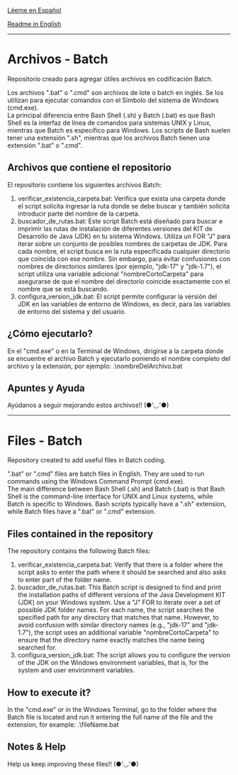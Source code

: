 [Léeme en Español](#archivos---batch)

[Readme in English](#files---batch)

---
# Archivos - Batch
Repositorio creado para agregar útiles archivos en codificación Batch.

Los archivos ".bat" o ".cmd" son archivos de lote o batch en inglés. Se los utilizan para ejecutar comandos con el Símbolo del sistema de Windows (cmd.exe).  
La principal diferencia entre Bash Shell (.sh) y Batch (.bat) es que Bash Shell es la interfaz de línea de comandos para sistemas UNIX y Linux, mientras que Batch es específico para Windows. Los scripts de Bash suelen tener una extensión ".sh", mientras que los archivos Batch tienen una extensión ".bat" o ".cmd".

## Archivos que contiene el repositorio
El repositorio contiene los siguientes archivos Batch:
1) verificar_existencia_carpeta.bat: Verifica que exista una carpeta donde el script solicita ingresar la ruta donde se debe buscar y también solicita introducir parte del nombre de la carpeta.
2) buscador_de_rutas.bat: Este script Batch está diseñado para buscar e imprimir las rutas de instalación de diferentes versiones del KIT de Desarrollo de Java (JDK) en tu sistema Windows. Utiliza un FOR "J" para iterar sobre un conjunto de posibles nombres de carpetas de JDK. Para cada nombre, el script busca en la ruta especificada cualquier directorio que coincida con ese nombre. Sin embargo, para evitar confusiones con nombres de directorios similares (por ejemplo, "jdk-17" y "jdk-1.7"), el script utiliza una variable adicional "nombreCortoCarpeta" para asegurarse de que el nombre del directorio coincide exactamente con el nombre que se está buscando.
3) configura_version_jdk.bat: El script permite configurar la versión del JDK en las variables de entorno de Windows, es decir, para las variables de entorno del sistema y del usuario.

## ¿Cómo ejecutarlo?
En el "cmd.exe" o en la Terminal de Windows, dirigirse a la carpeta donde se encuentre el archivo Batch y ejecutarlo poniendo el nombre completo del archivo y la extensión, por ejemplo: .\nombreDelArchivo.bat

## Apuntes y Ayuda
Ayúdanos a seguir mejorando estos archivos!! (●'◡'●)

---

# Files - Batch
Repository created to add useful files in Batch coding.

".bat" or ".cmd" files are batch files in English. They are used to run commands using the Windows Command Prompt (cmd.exe).    
The main difference between Bash Shell (.sh) and Batch (.bat) is that Bash Shell is the command-line interface for UNIX and Linux systems, while Batch is specific to Windows. Bash scripts typically have a ".sh" extension, while Batch files have a ".bat" or ".cmd" extension.

## Files contained in the repository
The repository contains the following Batch files:
1) verificar_existencia_carpeta.bat: Verify that there is a folder where the script asks to enter the path where it should be searched and also asks to enter part of the folder name.
2) buscador_de_rutas.bat: This Batch script is designed to find and print the installation paths of different versions of the Java Development KIT (JDK) on your Windows system. Use a "J" FOR to iterate over a set of possible JDK folder names. For each name, the script searches the specified path for any directory that matches that name. However, to avoid confusion with similar directory names (e.g., "jdk-17" and "jdk-1.7"), the script uses an additional variable "nombreCortoCarpeta" to ensure that the directory name exactly matches the name being searched for.
3) configura_version_jdk.bat: The script allows you to configure the version of the JDK on the Windows environment variables, that is, for the system and user environment variables.

## How to execute it?
In the "cmd.exe" or in the Windows Terminal, go to the folder where the Batch file is located and run it entering the full name of the file and the extension, for example: .\fileName.bat

## Notes & Help
Help us keep improving these files!! (●'◡'●)
